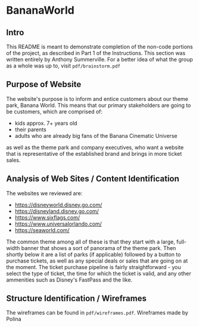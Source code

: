 # BananaWorld

## Intro

This README is meant to demonstrate completion of the non-code portions of the project, as described in Part 1 of the Instructions. This section was written entirely by Anthony Summerville. For a better idea of what the group as a whole was up to, visit `pdf/brainstorm.pdf`

## Purpose of Website

The website's purpose is to inform and entice customers about our theme park, Banana World. This means that our primary stakeholders are going to be customers, which
are comprised of:
- kids approx. 7+ years old
- their parents
- adults who are already big fans of the Banana Cinematic Universe

as well as the theme park and company executives, who want a website that is representative of the established brand and brings in more ticket sales.

## Analysis of Web Sites / Content Identification

The websites we reviewed are:
- https://disneyworld.disney.go.com/
- https://disneyland.disney.go.com/
- https://www.sixflags.com/
- https://www.universalorlando.com/
- https://seaworld.com/

The common theme among all of these is that they start with a large, full-width banner that shows a sort of panorama of the theme park. Then shortly below it are a list of parks (if applicable) followed by a button to purchase tickets, as well as any special deals or sales that are going on at the moment. The ticket purchase pipeline is fairly straightforward - you select the type of ticket, the time for which the ticket is valid, and any other ammenities such as Disney's FastPass and the like.

## Structure Identification / Wireframes

The wireframes can be found in `pdf/wireframes.pdf`. Wireframes made by Polina